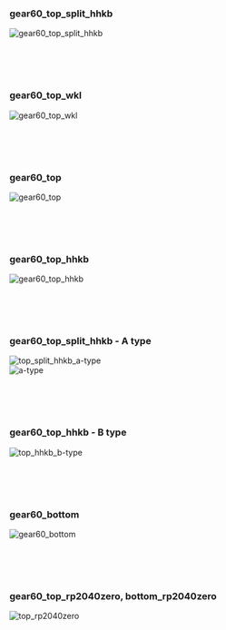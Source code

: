 ### gear60_top_split_hhkb<br/>
![gear60_top_split_hhkb](https://github.com/cosmosalad/Gear60/assets/45204109/480255db-90ed-4dfc-8e5b-a8bff9a35f17)
<br/><br/><br/><br/><br/>


### gear60_top_wkl<br/>
![gear60_top_wkl](https://github.com/cosmosalad/Gear60/assets/45204109/87c054f2-d5ca-4aa8-999e-5aa636f7a1a1)
<br/><br/><br/><br/><br/>


### gear60_top<br/>
![gear60_top](https://github.com/cosmosalad/Gear60/assets/45204109/0714b6d7-53cf-4ecf-99fc-bfd173a59e5d)
<br/><br/><br/><br/><br/>


### gear60_top_hhkb<br/>
![gear60_top_hhkb](https://github.com/cosmosalad/Gear60/assets/45204109/969b7320-569e-4407-a5cf-703b150a5db5)
<br/><br/><br/><br/><br/>


### gear60_top_split_hhkb - A type<br/>
![top_split_hhkb_a-type](https://github.com/cosmosalad/Gear60/assets/45204109/2fc9ee2c-8d75-4967-b749-c7033d6d81f1)<br/>
![a-type](https://github.com/cosmosalad/Gear60/assets/45204109/85821540-72b9-4c91-b178-d465726c4036)
<br/><br/><br/><br/><br/>


### gear60_top_hhkb - B type<br/>
![top_hhkb_b-type](https://github.com/cosmosalad/Gear60/assets/45204109/e1a85ffb-d58f-4535-8d3d-9e1e8b156320)
<br/><br/><br/><br/><br/>


### gear60_bottom<br/>
![gear60_bottom](https://github.com/cosmosalad/Gear60/assets/45204109/9bac3770-bd0c-4826-aab4-8c009893e016)
<br/><br/><br/><br/><br/>


### gear60_top_rp2040zero, bottom_rp2040zero<br/>
![top_rp2040zero](https://github.com/cosmosalad/Gear60/assets/45204109/fd71e0b5-9b29-4bf9-a59d-1e83c01fb67a)

